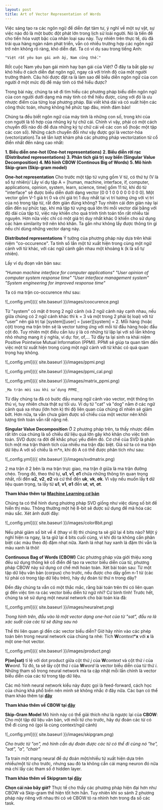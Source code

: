 ```yaml
---
layout: post
title: Art of Vector Representation of Words
---
```


Việc sáng tạo ra các ngôn ngữ để diễn đạt tâm tư, ý nghĩ về một sự vật, sự việc nào đó là một bước đột phát lớn trong lịch sử loài người. Nó là tiền đề cho tiến hóa vượt bậc của nhân loại sau này. Tuy nhiên trên thực tế, dù đã trải qua hàng ngàn năm phát triển, vẫn có nhiều trường hợp các ngôn ngữ trở nên không rõ ràng, khó diễn đạt. Ta có ví dụ sau trong tiếng Anh:

    "Việt rất yêu bạn gái anh ấy, Nam cũng thế."

Rốt cuộc Nam yêu bạn gái mình hay bạn gái của Việt? Ở đây ta bắt gặp sự khó hiểu ở cách diễn đạt ngôn ngữ, ngay cả với trình độ của một người trưởng thành. Câu hỏi được đặt ra là làm sao để biểu diễn ngôn ngữ của con người ở một mức độ để máy tính có thể hiểu được?

Trong bài này, chúng ta sẽ đi tìm hiểu các phương pháp biểu diễn ngôn ngữ của con người dưới dạng mà máy tính có thể hiểu được, cùng với đó là ưu nhược điểm của từng loại phương pháp. Bài viết khá dài và có xuất hiện các công thức toán, nhưng không hề phức tạp đâu, mình đảm bảo!

Chúng ta đều biết ngôn ngữ của máy tính là những con số, trong khi của con người là tổ hợp của nhũng ký tự chữ cái. Chính vì vậy, phải có một cách chuyển đổi nào đó để đưa những ký tự chữ cái về các con số (hoặc một tập các con số). Những cách chuyển đổi như vậy được gọi là vector-hóa (vectorization).Ta sẽ lần lượt khám phá các phương pháp vectorization từ cổ điển nhất đến nâng cao nhất:

**1. Biểu diễn one-hot (One-hot representations)**
**2. Biểu diễn rời rạc (Distributed representations)**
**3. Phân tích giá trị suy biến (Singular Value Decomposition)**
**4. Mô hình CBOW (Continous Big of Words)**
**5. Mô hình Skip-gram (Skip-gram model)**

**One-hot representation**
Cho trước một tập từ vựng gồm V từ, có thứ tự (V là số tự nhiên)/ Lấy ví dụ tập A = [human, machine, interface, if, computer, applications, opinion, system, learn, science, time] gồm 11 từ, khi đó từ "interface" sẽ được biểu diễn dưới dạng vector [0 0 1 0 0 0 0 0 0 0 0]. Một vector gồm V-1 giá trị 0 và chỉ giá trị 1 duy nhất tại vị trí tương ứng với vị trí của nó trong tập từ, rất đơn giản đúng không? Tuy nhiên cái đơn giản này lại dẫn đến sự phức tạp, khi mà tập từ vựng quá lớn thì mỗi vector dài bằng với độ dài của tập từ, việc này khiến cho quá trình tính toán tốn rất nhiều tài nguyên. Hơn nữa việc chỉ có một giá trị duy nhất khác 0 khiến cho sử dụng các hàm similarity trở nên khó khăn. Ta gần như không lấy được thông tin gì nếu chỉ dùng những vector dạng này.

**Distributed representations**
Ý tưởng của phương pháp này dựa trên khái niệm "co-occurence". Ta tính số lần một từ xuất hiện trong cùng một ngữ cảnh với từ khác, với các ngữ cảnh gần nhau một khoảng k (k là số tự nhiên).

Lấy ví dụ đoạn văn bản sau:

_"Human machine interface for computer applications"_
_"User opinion of computer system response time"_
_"User interface management system"_
_"System engineering for improved response time"_

Ta có ma trận co-occurence như sau:

![_config.yml]({{ site.baseurl }}/images/coocurence.png)

Từ "system" có mặt ở trong 2 ngữ cảnh (và 2 ngữ cảnh này cạnh nhau, nếu giữa chúng có 2 ngữ cảnh khác thì k = 3 và một trong 2 phải bị loại) với từ "user" nên giá trị tại [system][user] = [user][system] = 2. Mỗi hàng (hoặc cột) trong ma trận trên sẽ là vector tương ứng với mỗi từ đầu hàng hoặc đầu cột đó.
Tuy nhiên một điều cần lưu ý là có những từ lặp lại với số lần không nhỏ nhưng mang ít ý nghĩa, ví dụ: for, of,... Từ đây ta lại sinh ra khái niệm Positive Pointwise Mutual Information (PPMI). PPMI sẽ giúp ta quan tâm đến việc một từ xuất hiện trong cùng một ngữ cảnh với từ khác có quá quan trọng hay không.

![_config.yml]({{ site.baseurl }}/images/ppmi.png)

![_config.yml]({{ site.baseurl }}/images/ppmi_cal.png)

![_config.yml]({{ site.baseurl }}/images/matrix_ppmi.png)

    _Ma trận mới sau khi sử dụng PPMI_

Từ đây chúng ta đã có bước đầu mang ngữ cảnh vào vector, một thông tin thú vị, tuy nhiên chưa thật sự tối ưu. Ví dụ từ "cat" và "dog" nằm ở các ngữ cảnh quá xa nhau (lớn hơn k) thì độ liên quan của chúng dĩ nhiên sẽ giảm bớt. Hơn nữa, ta vẫn chưa giảm được số chiều của một vector nên khối lượng tính toán vẫn rất nặng nề. 

**Singular Value Decomposition**
Ở 2 phương pháp trên, ta thấy nhược điểm rất lớn của chúng là số chiều dữ liệu quá lớn gây khó khăn cho việc tính toán. SVD được ra đời để khắc phục yếu điểm đó. Cơ chế của SVD là phân tích một ma trận thành tích của nhiều ma trận đặc biệt.
Giả sử ta có ma trận dữ liệu A với số chiều là m*n, khi đó A có thể được phân tích như sau:

![_config.yml]({{ site.baseurl }}/images/svdmatrix.png)

2 ma trận ở 2 bên là ma trận trực giao, ma trận ở giữa là ma trận đường chéo. Trong đó, theo thứ tự, **u1**, **v1**, **σ1** chứa những thông tin quan trọng nhất, rồi đến **u2**, **v2**, **σ2** và cứ thế đến **uk**, **vk**, **σk**. Vì vậy nếu muốn lấy **t** dữ liệu quan trọng, ta lấy từ **u1**, **v1**, **σ1** đến **ut**, **vt**, **σt**.

**Tham khảo thêm tại [Machine Learning cơ bản](https://machinelearningcoban.com/2017/06/07/svd/)**

Chúng ta có thể hình dung phương pháp SVD giống như việc dùng số bit để hiển thị màu. Thông thường một hệ 8-bit sẽ được sử dụng để mã hóa các màu sắc. Xét ảnh dưới đây:

![_config.yml]({{ site.baseurl }}/images/color8bit.png)

Nếu phải giảm số bit về 4 (thay vì 8) thì chúng ta sẽ giữ lại 4 bits nào? Một ý nghĩ hiện ra ngay, là ta giữ lại 4 bits cuối cùng, vì khi đó ta không cần phân biệt các màu theo độ đậm nhạt nữa. Xanh lá nhạt hay xanh lá đậm thì vẫn là màu xanh lá thôi!

**Continuous Bag of Words (CBOW)**
Các phương pháp vừa giới thiệu xong đều sử dụng thống kê cổ điển để tạo ra vector biểu diễn của từ, phương pháp CBOW này sử dụng cơ chế mới hoàn toàn. Xét bài toán sau: Từ một tập dữ liệu văn bản (corpus) cho trước, nếu được cho dãy gồm n-1 từ (các từ phải có trong tập dữ liệu trên), hãy dự đoán từ thứ n trong dãy?

Đến đây chúng ta vẫn có một thắc mắc, rằng bài toán trên thì có liên quan gì đến việc tìm ra các vector biểu diễn từ ngữ nhỉ?
Cứ bình tĩnh! Trước hết, chúng ta sẽ sử dụng một neural network cho bài toán kia đã:

![_config.yml]({{ site.baseurl }}/images/neuralnet.png)

   _Trong hình trên, đầu vào là một vector dạng one-hot của từ "sat", đầu ra là xác suất của các từ sẽ đứng sau nó_

Thế thì liên quan gì đến các vector biểu diễn? Giờ hãy nhìn vào các phép toán bên trong neural network của chúng ta nhé: Tích **W**_context_***x** với **x** là một one-hot vector.

![_config.yml]({{ site.baseurl }}/images/product.png)

**P(on|sat)** tỉ lệ với dot product giữa cột thứ _j_ của **W**_context_ và cột thứ _i_ của **W**_word_. Từ đó, ta sẽ lấy cột thứ _i_ của **W**_word_ là vector biểu diễn của từ thứ _i_. Những tham số trong neural network mà ta cập nhật mỗi lần chính là vector biểu diễn của các từ trong tập dữ liệu.

Các mô hình neural network kiểu này được gọi là feed-forward, cách học của chúng khá phổ biến nên mình sẽ không nhắc ở đây nữa. Các bạn có thể tham khảo thêm tại **[đây](https://towardsdatascience.com/deep-learning-feedforward-neural-network-26a6705dbdc7)**

**Tham khảo thêm về CBOW tại [đây](https://www.kdnuggets.com/2018/04/implementing-deep-learning-methods-feature-engineering-text-data-cbow.html)**


**Skip-Gram Model**
Mô hình này có thể giải thích như là ngược lại của **CBOW**: Cho một tập dữ liệu văn bản, với mỗi từ cho trước, hãy dự đoán các từ có thể đi cùng nó (gọi là cùng context/ngữ cảnh)

![_config.yml]({{ site.baseurl }}/images/skipgram.png)

_Cho trước từ "on", mô hình cần dự đoán được các từ có thể đi cùng nó "he", "sat", "a", "chair"_

Ta train một mạng neural để dự đoán một/nhiều từ xuất hiện dựa trên nhiều/một từ cho trước, nhưng sau đó ta không cần cái mạng neuron đó nữa mà chỉ lấy các tham số ở hidden layer. 

**Tham khảo thêm về Skipgram tại [đây](https://www.kdnuggets.com/2018/04/implementing-deep-learning-methods-feature-engineering-text-data-skip-gram.html)**

**Chọn cái nào bây giờ?**
Thực tế cho thấy các phương pháp hiện đại hơn như CBOW và Skip-gram thể hiện tốt hơn hẳn. Tuy nhiên khi so sánh 2 phương pháp này riêng với nhau thì có vẻ CBOW tỏ ra nhỉnh hơn trong đa số các task.







